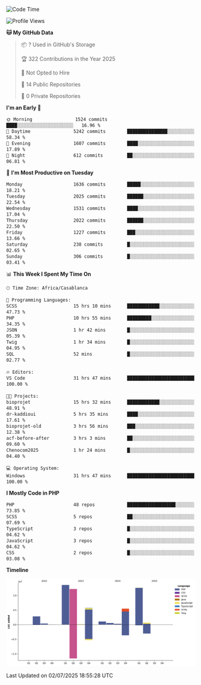 <!--START_SECTION:waka-->
![Code Time](http://img.shields.io/badge/Code%20Time-6%2C258%20hrs%2013%20mins-blue)

![Profile Views](http://img.shields.io/badge/Profile%20Views-0-blue)

**🐱 My GitHub Data** 

> 📦 ? Used in GitHub's Storage 
 > 
> 🏆 322 Contributions in the Year 2025
 > 
> 🚫 Not Opted to Hire
 > 
> 📜 14 Public Repositories 
 > 
> 🔑 0 Private Repositories 
 > 
**I'm an Early 🐤** 

```text
🌞 Morning                1524 commits        ████░░░░░░░░░░░░░░░░░░░░░   16.96 % 
🌆 Daytime                5242 commits        ███████████████░░░░░░░░░░   58.34 % 
🌃 Evening                1607 commits        ████░░░░░░░░░░░░░░░░░░░░░   17.89 % 
🌙 Night                  612 commits         ██░░░░░░░░░░░░░░░░░░░░░░░   06.81 % 
```
📅 **I'm Most Productive on Tuesday** 

```text
Monday                   1636 commits        █████░░░░░░░░░░░░░░░░░░░░   18.21 % 
Tuesday                  2025 commits        ██████░░░░░░░░░░░░░░░░░░░   22.54 % 
Wednesday                1531 commits        ████░░░░░░░░░░░░░░░░░░░░░   17.04 % 
Thursday                 2022 commits        ██████░░░░░░░░░░░░░░░░░░░   22.50 % 
Friday                   1227 commits        ███░░░░░░░░░░░░░░░░░░░░░░   13.66 % 
Saturday                 238 commits         █░░░░░░░░░░░░░░░░░░░░░░░░   02.65 % 
Sunday                   306 commits         █░░░░░░░░░░░░░░░░░░░░░░░░   03.41 % 
```


📊 **This Week I Spent My Time On** 

```text
🕑︎ Time Zone: Africa/Casablanca

💬 Programming Languages: 
SCSS                     15 hrs 10 mins      ████████████░░░░░░░░░░░░░   47.73 % 
PHP                      10 hrs 55 mins      █████████░░░░░░░░░░░░░░░░   34.35 % 
JSON                     1 hr 42 mins        █░░░░░░░░░░░░░░░░░░░░░░░░   05.39 % 
Twig                     1 hr 34 mins        █░░░░░░░░░░░░░░░░░░░░░░░░   04.95 % 
SQL                      52 mins             █░░░░░░░░░░░░░░░░░░░░░░░░   02.77 % 

🔥 Editors: 
VS Code                  31 hrs 47 mins      █████████████████████████   100.00 % 

🐱‍💻 Projects: 
bioprojet                15 hrs 32 mins      ████████████░░░░░░░░░░░░░   48.91 % 
dr-kaddioui              5 hrs 35 mins       ████░░░░░░░░░░░░░░░░░░░░░   17.61 % 
bioprojet-old            3 hrs 56 mins       ███░░░░░░░░░░░░░░░░░░░░░░   12.38 % 
acf-before-after         3 hrs 3 mins        ██░░░░░░░░░░░░░░░░░░░░░░░   09.60 % 
Chenocom2025             1 hr 24 mins        █░░░░░░░░░░░░░░░░░░░░░░░░   04.40 % 

💻 Operating System: 
Windows                  31 hrs 47 mins      █████████████████████████   100.00 % 
```

**I Mostly Code in PHP** 

```text
PHP                      48 repos            ██████████████████░░░░░░░   73.85 % 
SCSS                     5 repos             ██░░░░░░░░░░░░░░░░░░░░░░░   07.69 % 
TypeScript               3 repos             █░░░░░░░░░░░░░░░░░░░░░░░░   04.62 % 
JavaScript               3 repos             █░░░░░░░░░░░░░░░░░░░░░░░░   04.62 % 
CSS                      2 repos             █░░░░░░░░░░░░░░░░░░░░░░░░   03.08 % 
```



**Timeline**

![Lines of Code chart](https://raw.githubusercontent.com/tahar-elgunaoui/tahar-elgunaoui/main/assets/bar_graph.png)


 Last Updated on 02/07/2025 18:55:28 UTC
<!--END_SECTION:waka-->
